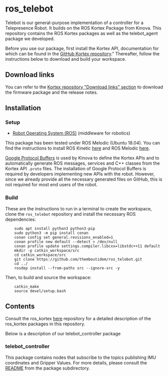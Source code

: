 # ros_telebot
Telebot is our general-purpose implementation of a controller for a Telepresence Robot. It builds on the ROS Kortex Package from Kinova. This repository contains the ROS Kortex packages as well as the telebot_agent package we developed. 

Before you use our package, first install the Kortex API, documentation for which can be found in the [GitHub Kortex repository](https://github.com/Kinovarobotics/kortex)." Thereafter, follow the instructions below to download and build your workspace.  

## Download links

You can refer to the [Kortex repository "Download links" section](https://github.com/Kinovarobotics/kortex#download-links) to download the firmware package and the release notes.

## Installation

### Setup

- [Robot Operating System (ROS)](http://wiki.ros.org) (middleware for robotics)

This package has been tested under ROS Melodic (Ubuntu 18.04).
You can find the instructions to install ROS Kinetic [here](http://wiki.ros.org/kinetic/Installation/Ubuntu) and ROS Melodic [here](http://wiki.ros.org/melodic/Installation/Ubuntu).

[Google Protocol Buffers](https://developers.google.com/protocol-buffers/) is used by Kinova to define the Kortex APIs and to automatically generate ROS messages, services and C++ classes from the Kortex API `.proto` files. The installation of Google Protocol Buffers is required by developers implementing new APIs with the robot. However, since we already provide all the necessary generated files on GitHub, this is not required for most end users of the robot.

### Build

These are the instructions to run in a terminal to create the workspace, clone the `ros_telebot` repository and install the necessary ROS dependencies:

        sudo apt install python3 python3-pip
        sudo python3 -m pip install conan
        conan config set general.revisions_enabled=1
        conan profile new default --detect > /dev/null
        conan profile update settings.compiler.libcxx=libstdc++11 default
        mkdir -p catkin_workspace/src
        cd catkin_workspace/src
        git clone https://github.com/themboutidem/ros_telebot.git
        cd ../
        rosdep install --from-paths src --ignore-src -y

Then, to build and source the workspace:

        catkin_make
        source devel/setup.bash

## Contents

Consult the ros_kortex [here](https://github.com/Kinovarobotics/ros_kortex) repository for a detailed description of the ros_kortex packages in this repository.

Below is a description of our telebot_controller package

### telebot_controller
This package contains nodes that subscribe to the topics publishing IMU coordinates and Gripper Values. For more details, please consult the [README](telebot_controller/readme.md) from the package subdirectory.
